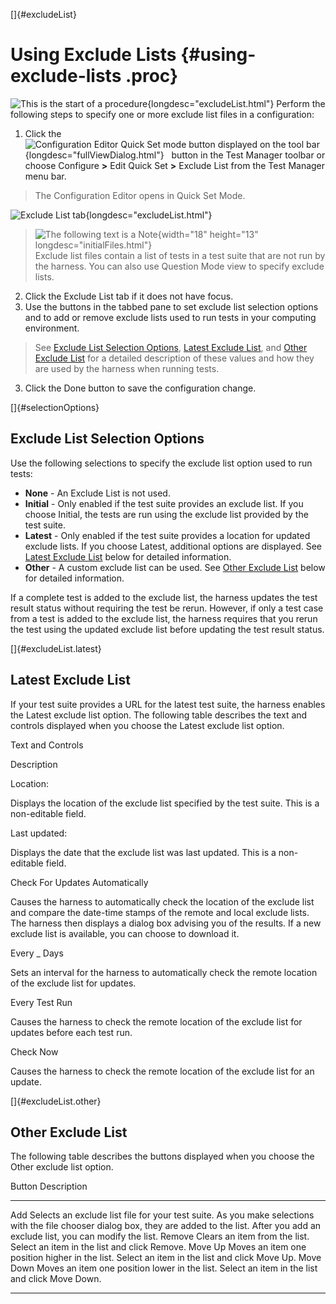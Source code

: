 
[]{#excludeList}

# Using Exclude Lists {#using-exclude-lists .proc}

![This is the start of a procedure](../../images/hg_proc.gif){longdesc="excludeList.html"} Perform
the following steps to specify one or more exclude list files in a configuration:

1.  Click the ![Configuration Editor Quick Set mode button displayed on the tool
    bar](../../images/stdValues_button.gif){longdesc="fullViewDialog.html"}   button in the Test
    Manager toolbar or choose Configure **\>** Edit Quick Set **\>** Exclude List from the Test
    Manager menu bar.

> The Configuration Editor opens in Quick Set Mode.

![Exclude List tab](../../images/JT4excludelistTabConfigEd.gif){longdesc="excludeList.html"}

> ![The following text is a Note](../../images/hg_note.gif){width="18" height="13"
> longdesc="initialFiles.html"}\
> Exclude list files contain a list of tests in a test suite that are not run by\
> the harness. You can also use Question Mode view to specify exclude lists.

2.  Click the Exclude List tab if it does not have focus.
3.  Use the buttons in the tabbed pane to set exclude list selection options and to add or remove
    exclude lists used to run tests in your computing environment.

> See [Exclude List Selection Options](#selectionOptions), [Latest Exclude
> List](#excludeList.latest), and [Other Exclude List](#excludeList.other) for a detailed
> description of these values and how they are used by the harness when running tests.

3.  Click the Done button to save the configuration change.

[]{#selectionOptions}

## Exclude List Selection Options

Use the following selections to specify the exclude list option used to run tests:

-   **None** - An Exclude List is not used.
-   **Initial** - Only enabled if the test suite provides an exclude list. If you choose Initial,
    the tests are run using the exclude list provided by the test suite.
-   **Latest** - Only enabled if the test suite provides a location for updated exclude lists. If
    you choose Latest, additional options are displayed. See [Latest Exclude
    List](#excludeList.latest) below for detailed information.
-   **Other** - A custom exclude list can be used. See [Other Exclude List](#excludeList.other)
    below for detailed information.

If a complete test is added to the exclude list, the harness updates the test result status without
requiring the test be rerun. However, if only a test case from a test is added to the exclude list,
the harness requires that you rerun the test using the updated exclude list before updating the test
result status.

[]{#excludeList.latest}

## Latest Exclude List

If your test suite provides a URL for the latest test suite, the harness enables the Latest exclude
list option. The following table describes the text and controls displayed when you choose the
Latest exclude list option.

Text and Controls

Description

Location:

Displays the location of the exclude list specified by the test suite. This is a non-editable field.

Last updated:

Displays the date that the exclude list was last updated. This is a non-editable field.

Check For Updates Automatically

Causes the harness to automatically check the location of the exclude list and compare the date-time
stamps of the remote and local exclude lists. The harness then displays a dialog box advising you of
the results. If a new exclude list is available, you can choose to download it.

Every \_ Days

Sets an interval for the harness to automatically check the remote location of the exclude list for
updates.

Every Test Run

Causes the harness to check the remote location of the exclude list for updates before each test
run.

Check Now

Causes the harness to check the remote location of the exclude list for an update.

[]{#excludeList.other}

## Other Exclude List

The following table describes the buttons displayed when you choose the Other exclude list option.

  Button      Description
  ----------- ------------------------------------------------------------------------------------------------------------------------------------------------------------------------------------------------
  Add         Selects an exclude list file for your test suite. As you make selections with the file chooser dialog box, they are added to the list. After you add an exclude list, you can modify the list.
  Remove      Clears an item from the list. Select an item in the list and click Remove.
  Move Up     Moves an item one position higher in the list. Select an item in the list and click Move Up.
  Move Down   Moves an item one position lower in the list. Select an item in the list and click Move Down.

----------------------------------------------------------------------------------------------------


